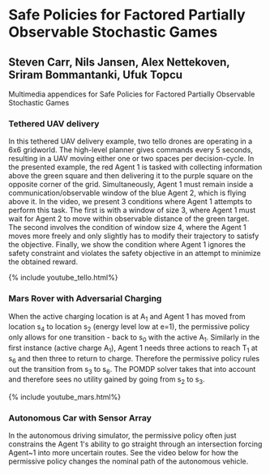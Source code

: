 # Safe Policies for Factored Partially Observable Stochastic Games
## Steven Carr, Nils Jansen, Alex Nettekoven, Sriram Bommantanki, Ufuk Topcu
Multimedia appendices for Safe Policies for Factored Partially Observable Stochastic Games

### Tethered UAV delivery

In this tethered UAV delivery example, two tello drones are operating in a 6x6 gridworld. The high-level planner gives commands every 5 seconds, resulting in a UAV moving either one or two spaces per decision-cycle.
In the presented example, the red Agent 1 is tasked with collecting information above the green square and then delivering it to the purple square on the opposite corner of the grid. Simultaneously, Agent 1 must remain inside a communication/observable window of the blue Agent 2, which is flying above it.
In the video, we present 3 conditions where Agent 1 attempts to perform this task. The first is with a window of size 3, where Agent 1 must wait for Agent 2 to move within observable distance of the green target.  The second involves the condition of window size 4, where the Agent 1 moves more freely and only slightly has to modify their trajectory to satisfy the objective. Finally, we show the condition where Agent 1 ignores the safety constraint and violates the safety objective in an attempt to minimize the obtained reward.

{% include youtube_tello.html%}


### Mars Rover with Adversarial Charging

When the active charging location is at A<sub>1</sub> and Agent 1 has moved from location s<sub>4</sub> to location s<sub>2</sub> (energy level low at e=1), the permissive policy only allows for one transition - back to s<sub>0</sub> with the active A<sub>1</sub>.
Similarly in the first instance (active charge A<sub>1</sub>), Agent 1 needs three actions to reach T<sub>1</sub> at s<sub>6</sub> and then three to return to charge. 
Therefore the permissive policy rules out the transition from s<sub>3</sub> to s<sub>6</sub>. 
The POMDP solver takes that into account and therefore sees no utility gained by going from s<sub>2</sub> to s<sub>3</sub>.

{% include youtube_mars.html%}


### Autonomous Car with Sensor Array

In the autonomous driving simulator, the permissive policy often just constrains the Agent 1's ability to go straight through an intersection forcing Agent~1 into more uncertain routes. See the video below for how the permissive policy changes the nominal path of the autonomous vehicle.


